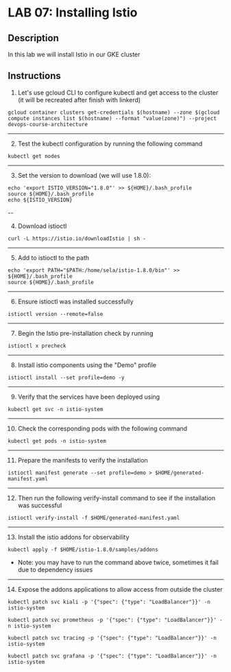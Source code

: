 # LAB 07: Installing Istio

## Description

In this lab we will install Istio in our GKE cluster

## Instructions

1. Let's use gcloud CLI to configure kubectl and get access to the cluster (it will be recreated after finish with linkerd)

```
gcloud container clusters get-credentials $(hostname) --zone $(gcloud compute instances list $(hostname) --format "value(zone)") --project devops-course-architecture
```

---

2. Test the kubectl configuration by running the following command

```
kubectl get nodes
```

---

3. Set the version to download (we will use 1.8.0):

```
echo 'export ISTIO_VERSION="1.8.0"' >> ${HOME}/.bash_profile
source ${HOME}/.bash_profile
echo ${ISTIO_VERSION}
```

--

4. Download istioctl

```
curl -L https://istio.io/downloadIstio | sh -
```

---

5. Add to istioctl to the path

```
echo 'export PATH="$PATH:/home/sela/istio-1.8.0/bin"' >> ${HOME}/.bash_profile
source ${HOME}/.bash_profile
```

---

6. Ensure istioctl was installed successfully

```
istioctl version --remote=false
```

---

7. Begin the Istio pre-installation check by running

```
istioctl x precheck
```

---

8. Install istio components using the "Demo" profile

```
istioctl install --set profile=demo -y
```

---

9. Verify that the services have been deployed using
```
kubectl get svc -n istio-system
```

---

10. Check the corresponding pods with the following command
```
kubectl get pods -n istio-system
```

---

11. Prepare the manifests to verify the installation

```
istioctl manifest generate --set profile=demo > $HOME/generated-manifest.yaml
```

---

12. Then run the following verify-install command to see if the installation was successful

```
istioctl verify-install -f $HOME/generated-manifest.yaml
```

---

13. Install the istio addons for observability

```
kubectl apply -f $HOME/istio-1.8.0/samples/addons 
```

- Note: you may have to run the command above twice, sometimes it fail due to dependency issues

---

14. Expose the addons applications to allow access from outside the cluster

```
kubectl patch svc kiali -p '{"spec": {"type": "LoadBalancer"}}' -n istio-system
```
```
kubectl patch svc prometheus -p '{"spec": {"type": "LoadBalancer"}}' -n istio-system
```
```
kubectl patch svc tracing -p '{"spec": {"type": "LoadBalancer"}}' -n istio-system
```
```
kubectl patch svc grafana -p '{"spec": {"type": "LoadBalancer"}}' -n istio-system
```

